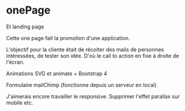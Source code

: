 # onePage
Et landing page


Cette one page fait la promotion d'une application.

L'objectif pour la cliente était de récolter des mails de personnes intéressées, de tester son idée. D'où le call to action en fixe à droite de l'écran.

Animations SVG et animate + Bootstrap 4

Formulaire mailChimp (fonctionne depuis un serveur en local)

J'aimerais encore travailler le responsive. Supprimer l'effet parallax sur mobile etc.